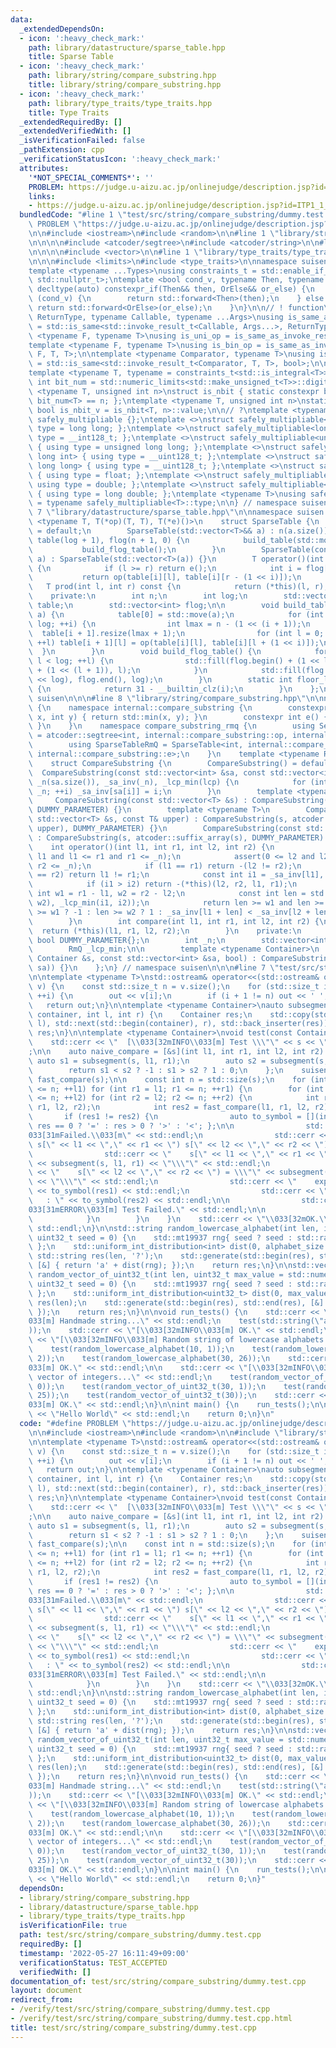 ```yaml
---
data:
  _extendedDependsOn:
  - icon: ':heavy_check_mark:'
    path: library/datastructure/sparse_table.hpp
    title: Sparse Table
  - icon: ':heavy_check_mark:'
    path: library/string/compare_substring.hpp
    title: library/string/compare_substring.hpp
  - icon: ':heavy_check_mark:'
    path: library/type_traits/type_traits.hpp
    title: Type Traits
  _extendedRequiredBy: []
  _extendedVerifiedWith: []
  _isVerificationFailed: false
  _pathExtension: cpp
  _verificationStatusIcon: ':heavy_check_mark:'
  attributes:
    '*NOT_SPECIAL_COMMENTS*': ''
    PROBLEM: https://judge.u-aizu.ac.jp/onlinejudge/description.jsp?id=ITP1_1_A
    links:
    - https://judge.u-aizu.ac.jp/onlinejudge/description.jsp?id=ITP1_1_A
  bundledCode: "#line 1 \"test/src/string/compare_substring/dummy.test.cpp\"\n#define\
    \ PROBLEM \"https://judge.u-aizu.ac.jp/onlinejudge/description.jsp?id=ITP1_1_A\"\
    \n\n#include <iostream>\n#include <random>\n\n#line 1 \"library/string/compare_substring.hpp\"\
    \n\n\n\n#include <atcoder/segtree>\n#include <atcoder/string>\n\n#line 1 \"library/datastructure/sparse_table.hpp\"\
    \n\n\n\n#include <vector>\n\n#line 1 \"library/type_traits/type_traits.hpp\"\n\
    \n\n\n#include <limits>\n#include <type_traits>\n\nnamespace suisen {\n// ! utility\n\
    template <typename ...Types>\nusing constraints_t = std::enable_if_t<std::conjunction_v<Types...>,\
    \ std::nullptr_t>;\ntemplate <bool cond_v, typename Then, typename OrElse>\nconstexpr\
    \ decltype(auto) constexpr_if(Then&& then, OrElse&& or_else) {\n    if constexpr\
    \ (cond_v) {\n        return std::forward<Then>(then);\n    } else {\n       \
    \ return std::forward<OrElse>(or_else);\n    }\n}\n\n// ! function\ntemplate <typename\
    \ ReturnType, typename Callable, typename ...Args>\nusing is_same_as_invoke_result\
    \ = std::is_same<std::invoke_result_t<Callable, Args...>, ReturnType>;\ntemplate\
    \ <typename F, typename T>\nusing is_uni_op = is_same_as_invoke_result<T, F, T>;\n\
    template <typename F, typename T>\nusing is_bin_op = is_same_as_invoke_result<T,\
    \ F, T, T>;\n\ntemplate <typename Comparator, typename T>\nusing is_comparator\
    \ = std::is_same<std::invoke_result_t<Comparator, T, T>, bool>;\n\n// ! integral\n\
    template <typename T, typename = constraints_t<std::is_integral<T>>>\nconstexpr\
    \ int bit_num = std::numeric_limits<std::make_unsigned_t<T>>::digits;\ntemplate\
    \ <typename T, unsigned int n>\nstruct is_nbit { static constexpr bool value =\
    \ bit_num<T> == n; };\ntemplate <typename T, unsigned int n>\nstatic constexpr\
    \ bool is_nbit_v = is_nbit<T, n>::value;\n\n// ?\ntemplate <typename T>\nstruct\
    \ safely_multipliable {};\ntemplate <>\nstruct safely_multipliable<int> { using\
    \ type = long long; };\ntemplate <>\nstruct safely_multipliable<long long> { using\
    \ type = __int128_t; };\ntemplate <>\nstruct safely_multipliable<unsigned int>\
    \ { using type = unsigned long long; };\ntemplate <>\nstruct safely_multipliable<unsigned\
    \ long int> { using type = __uint128_t; };\ntemplate <>\nstruct safely_multipliable<unsigned\
    \ long long> { using type = __uint128_t; };\ntemplate <>\nstruct safely_multipliable<float>\
    \ { using type = float; };\ntemplate <>\nstruct safely_multipliable<double> {\
    \ using type = double; };\ntemplate <>\nstruct safely_multipliable<long double>\
    \ { using type = long double; };\ntemplate <typename T>\nusing safely_multipliable_t\
    \ = typename safely_multipliable<T>::type;\n\n} // namespace suisen\n\n\n#line\
    \ 7 \"library/datastructure/sparse_table.hpp\"\n\nnamespace suisen {\n    template\
    \ <typename T, T(*op)(T, T), T(*e)()>\n    struct SparseTable {\n        SparseTable()\
    \ = default;\n        SparseTable(std::vector<T>&& a) : n(a.size()), log(floor_log2(n)),\
    \ table(log + 1), flog(n + 1, 0) {\n            build_table(std::move(a));\n \
    \           build_flog_table();\n        }\n        SparseTable(const std::vector<T>&\
    \ a) : SparseTable(std::vector<T>(a)) {}\n        T operator()(int l, int r) const\
    \ {\n            if (l >= r) return e();\n            int i = flog[r - l];\n \
    \           return op(table[i][l], table[i][r - (1 << i)]);\n        }\n     \
    \   T prod(int l, int r) const {\n            return (*this)(l, r);\n        }\n\
    \    private:\n        int n;\n        int log;\n        std::vector<std::vector<T>>\
    \ table;\n        std::vector<int> flog;\n\n        void build_table(std::vector<T>&&\
    \ a) {\n            table[0] = std::move(a);\n            for (int i = 0; i <\
    \ log; ++i) {\n                int lmax = n - (1 << (i + 1));\n              \
    \  table[i + 1].resize(lmax + 1);\n                for (int l = 0; l <= lmax;\
    \ ++l) table[i + 1][l] = op(table[i][l], table[i][l + (1 << i)]);\n          \
    \  }\n        }\n        void build_flog_table() {\n            for (int l = 0;\
    \ l < log; ++l) {\n                std::fill(flog.begin() + (1 << l), flog.begin()\
    \ + (1 << (l + 1)), l);\n            }\n            std::fill(flog.begin() + (1\
    \ << log), flog.end(), log);\n        }\n        static int floor_log2(int i)\
    \ {\n            return 31 - __builtin_clz(i);\n        }\n    };\n} // namespace\
    \ suisen\n\n\n#line 8 \"library/string/compare_substring.hpp\"\n\nnamespace suisen\
    \ {\n    namespace internal::compare_substring {\n        constexpr int op(int\
    \ x, int y) { return std::min(x, y); }\n        constexpr int e() { return std::numeric_limits<int>::max();\
    \ }\n    }\n    namespace compare_substring_rmq {\n        using SegmentTreeRmQ\
    \ = atcoder::segtree<int, internal::compare_substring::op, internal::compare_substring::e>;\n\
    \        using SparseTableRmQ = SparseTable<int, internal::compare_substring::op,\
    \ internal::compare_substring::e>;\n    }\n    template <typename RmQ = compare_substring_rmq::SparseTableRmQ>\n\
    \    struct CompareSubstring {\n        CompareSubstring() = default;\n      \
    \  CompareSubstring(const std::vector<int> &sa, const std::vector<int> &lcp) :\
    \ _n(sa.size()), _sa_inv(_n), _lcp_min(lcp) {\n            for (int i = 0; i <\
    \ _n; ++i) _sa_inv[sa[i]] = i;\n        }\n        template <typename T>\n   \
    \     CompareSubstring(const std::vector<T> &s) : CompareSubstring(s, atcoder::suffix_array(s),\
    \ DUMMY_PARAMETER) {}\n        template <typename T>\n        CompareSubstring(const\
    \ std::vector<T> &s, const T& upper) : CompareSubstring(s, atcoder::suffix_array(s,\
    \ upper), DUMMY_PARAMETER) {}\n        CompareSubstring(const std::string &s)\
    \ : CompareSubstring(s, atcoder::suffix_array(s), DUMMY_PARAMETER) {}\n\n    \
    \    int operator()(int l1, int r1, int l2, int r2) {\n            assert(0 <=\
    \ l1 and l1 <= r1 and r1 <= _n);\n            assert(0 <= l2 and l2 <= r2 and\
    \ r2 <= _n);\n            if (l1 == r1) return -(l2 != r2);\n            if (l2\
    \ == r2) return l1 != r1;\n            const int i1 = _sa_inv[l1], i2 = _sa_inv[l2];\n\
    \            if (i1 > i2) return -(*this)(l2, r2, l1, r1);\n            const\
    \ int w1 = r1 - l1, w2 = r2 - l2;\n            const int len = std::min(std::min(w1,\
    \ w2), _lcp_min(i1, i2));\n            return len >= w1 and len >= w2 ? 0 : len\
    \ >= w1 ? -1 : len >= w2 ? 1 : _sa_inv[l1 + len] < _sa_inv[l2 + len] ? -1 : 1;\n\
    \        }\n        int compare(int l1, int r1, int l2, int r2) {\n          \
    \  return (*this)(l1, r1, l2, r2);\n        }\n    private:\n        static constexpr\
    \ bool DUMMY_PARAMETER{};\n        int _n;\n        std::vector<int> _sa_inv;\n\
    \        RmQ _lcp_min;\n\n        template <typename Container>\n        CompareSubstring(const\
    \ Container &s, const std::vector<int> &sa, bool) : CompareSubstring(sa, atcoder::lcp_array(s,\
    \ sa)) {}\n    };\n} // namespace suisen\n\n\n#line 7 \"test/src/string/compare_substring/dummy.test.cpp\"\
    \n\ntemplate <typename T>\nstd::ostream& operator<<(std::ostream& out, const std::vector<T>&\
    \ v) {\n    const std::size_t n = v.size();\n    for (std::size_t i = 0; i < n;\
    \ ++i) {\n        out << v[i];\n        if (i + 1 != n) out << ' ';\n    }\n \
    \   return out;\n}\n\ntemplate <typename Container>\nauto subsegment(const Container&\
    \ container, int l, int r) {\n    Container res;\n    std::copy(std::next(std::begin(container),\
    \ l), std::next(std::begin(container), r), std::back_inserter(res));\n    return\
    \ res;\n}\n\ntemplate <typename Container>\nvoid test(const Container& s) {\n\
    \    std::cerr << \"  [\\033[32mINFO\\033[m] Test \\\"\" << s << \"\\\" ... \"\
    ;\n\n    auto naive_compare = [&s](int l1, int r1, int l2, int r2) {\n       \
    \ auto s1 = subsegment(s, l1, r1);\n        auto s2 = subsegment(s, l2, r2);\n\
    \        return s1 < s2 ? -1 : s1 > s2 ? 1 : 0;\n    };\n    suisen::CompareSubstring<suisen::compare_substring_rmq::SparseTableRmQ>\
    \ fast_compare(s);\n\n    const int n = std::size(s);\n    for (int l1 = 0; l1\
    \ <= n; ++l1) for (int r1 = l1; r1 <= n; ++r1) {\n        for (int l2 = 0; l2\
    \ <= n; ++l2) for (int r2 = l2; r2 <= n; ++r2) {\n            int res1 = naive_compare(l1,\
    \ r1, l2, r2);\n            int res2 = fast_compare(l1, r1, l2, r2);\n\n     \
    \       if (res1 != res2) {\n                auto to_symbol = [](int res) { return\
    \ res == 0 ? '=' : res > 0 ? '>' : '<'; };\n\n                std::cerr << \"\\\
    033[31mFailed.\\033[m\" << std::endl;\n                std::cerr << \"  compare\
    \ s[\" << l1 << \",\" << r1 << \") s[\" << l2 << \",\" << r2 << \"):\" << std::endl;\n\
    \                std::cerr << \"    s[\" << l1 << \",\" << r1 << \") = \\\"\"\
    \ << subsegment(s, l1, r1) << \"\\\"\" << std::endl;\n                std::cerr\
    \ << \"    s[\" << l2 << \",\" << r2 << \") = \\\"\" << subsegment(s, l2, r2)\
    \ << \"\\\"\" << std::endl;\n                std::cerr << \"    expected : \"\
    \ << to_symbol(res1) << std::endl;\n                std::cerr << \"    actual\
    \   : \" << to_symbol(res2) << std::endl;\n\n                std::cerr << \"[\\\
    033[31mERROR\\033[m] Test Failed.\" << std::endl;\n\n                assert(false);\n\
    \            }\n        }\n    }\n    std::cerr << \"\\033[32mOK.\\033[m\" <<\
    \ std::endl;\n}\n\nstd::string random_lowercase_alphabet(int len, int alphabet_size,\
    \ uint32_t seed = 0) {\n    std::mt19937 rng{ seed ? seed : std::random_device{}()\
    \ };\n    std::uniform_int_distribution<int> dist(0, alphabet_size - 1);\n   \
    \ std::string res(len, '?');\n    std::generate(std::begin(res), std::end(res),\
    \ [&] { return 'a' + dist(rng); });\n    return res;\n}\n\nstd::vector<uint32_t>\
    \ random_vector_of_uint32_t(int len, uint32_t max_value = std::numeric_limits<uint32_t>::max(),\
    \ uint32_t seed = 0) {\n    std::mt19937 rng{ seed ? seed : std::random_device{}()\
    \ };\n    std::uniform_int_distribution<uint32_t> dist(0, max_value);\n    std::vector<uint32_t>\
    \ res(len);\n    std::generate(std::begin(res), std::end(res), [&] { return dist(rng);\
    \ });\n    return res;\n}\n\nvoid run_tests() {\n    std::cerr << \"[\\033[32mINFO\\\
    033[m] Handmade string...\" << std::endl;\n    test(std::string(\"abracadabra\"\
    ));\n    std::cerr << \"[\\033[32mINFO\\033[m] OK.\" << std::endl;\n\n    std::cerr\
    \ << \"[\\033[32mINFO\\033[m] Random string of lowercase alphabets...\" << std::endl;\n\
    \    test(random_lowercase_alphabet(10, 1));\n    test(random_lowercase_alphabet(30,\
    \ 2));\n    test(random_lowercase_alphabet(30, 26));\n    std::cerr << \"[\\033[32mINFO\\\
    033[m] OK.\" << std::endl;\n\n    std::cerr << \"[\\033[32mINFO\\033[m] Random\
    \ vector of integers...\" << std::endl;\n    test(random_vector_of_uint32_t(10,\
    \ 0));\n    test(random_vector_of_uint32_t(30, 1));\n    test(random_vector_of_uint32_t(30,\
    \ 25));\n    test(random_vector_of_uint32_t(30));\n    std::cerr << \"[\\033[32mINFO\\\
    033[m] OK.\" << std::endl;\n}\n\nint main() {\n    run_tests();\n\n    std::cout\
    \ << \"Hello World\" << std::endl;\n    return 0;\n}\n"
  code: "#define PROBLEM \"https://judge.u-aizu.ac.jp/onlinejudge/description.jsp?id=ITP1_1_A\"\
    \n\n#include <iostream>\n#include <random>\n\n#include \"library/string/compare_substring.hpp\"\
    \n\ntemplate <typename T>\nstd::ostream& operator<<(std::ostream& out, const std::vector<T>&\
    \ v) {\n    const std::size_t n = v.size();\n    for (std::size_t i = 0; i < n;\
    \ ++i) {\n        out << v[i];\n        if (i + 1 != n) out << ' ';\n    }\n \
    \   return out;\n}\n\ntemplate <typename Container>\nauto subsegment(const Container&\
    \ container, int l, int r) {\n    Container res;\n    std::copy(std::next(std::begin(container),\
    \ l), std::next(std::begin(container), r), std::back_inserter(res));\n    return\
    \ res;\n}\n\ntemplate <typename Container>\nvoid test(const Container& s) {\n\
    \    std::cerr << \"  [\\033[32mINFO\\033[m] Test \\\"\" << s << \"\\\" ... \"\
    ;\n\n    auto naive_compare = [&s](int l1, int r1, int l2, int r2) {\n       \
    \ auto s1 = subsegment(s, l1, r1);\n        auto s2 = subsegment(s, l2, r2);\n\
    \        return s1 < s2 ? -1 : s1 > s2 ? 1 : 0;\n    };\n    suisen::CompareSubstring<suisen::compare_substring_rmq::SparseTableRmQ>\
    \ fast_compare(s);\n\n    const int n = std::size(s);\n    for (int l1 = 0; l1\
    \ <= n; ++l1) for (int r1 = l1; r1 <= n; ++r1) {\n        for (int l2 = 0; l2\
    \ <= n; ++l2) for (int r2 = l2; r2 <= n; ++r2) {\n            int res1 = naive_compare(l1,\
    \ r1, l2, r2);\n            int res2 = fast_compare(l1, r1, l2, r2);\n\n     \
    \       if (res1 != res2) {\n                auto to_symbol = [](int res) { return\
    \ res == 0 ? '=' : res > 0 ? '>' : '<'; };\n\n                std::cerr << \"\\\
    033[31mFailed.\\033[m\" << std::endl;\n                std::cerr << \"  compare\
    \ s[\" << l1 << \",\" << r1 << \") s[\" << l2 << \",\" << r2 << \"):\" << std::endl;\n\
    \                std::cerr << \"    s[\" << l1 << \",\" << r1 << \") = \\\"\"\
    \ << subsegment(s, l1, r1) << \"\\\"\" << std::endl;\n                std::cerr\
    \ << \"    s[\" << l2 << \",\" << r2 << \") = \\\"\" << subsegment(s, l2, r2)\
    \ << \"\\\"\" << std::endl;\n                std::cerr << \"    expected : \"\
    \ << to_symbol(res1) << std::endl;\n                std::cerr << \"    actual\
    \   : \" << to_symbol(res2) << std::endl;\n\n                std::cerr << \"[\\\
    033[31mERROR\\033[m] Test Failed.\" << std::endl;\n\n                assert(false);\n\
    \            }\n        }\n    }\n    std::cerr << \"\\033[32mOK.\\033[m\" <<\
    \ std::endl;\n}\n\nstd::string random_lowercase_alphabet(int len, int alphabet_size,\
    \ uint32_t seed = 0) {\n    std::mt19937 rng{ seed ? seed : std::random_device{}()\
    \ };\n    std::uniform_int_distribution<int> dist(0, alphabet_size - 1);\n   \
    \ std::string res(len, '?');\n    std::generate(std::begin(res), std::end(res),\
    \ [&] { return 'a' + dist(rng); });\n    return res;\n}\n\nstd::vector<uint32_t>\
    \ random_vector_of_uint32_t(int len, uint32_t max_value = std::numeric_limits<uint32_t>::max(),\
    \ uint32_t seed = 0) {\n    std::mt19937 rng{ seed ? seed : std::random_device{}()\
    \ };\n    std::uniform_int_distribution<uint32_t> dist(0, max_value);\n    std::vector<uint32_t>\
    \ res(len);\n    std::generate(std::begin(res), std::end(res), [&] { return dist(rng);\
    \ });\n    return res;\n}\n\nvoid run_tests() {\n    std::cerr << \"[\\033[32mINFO\\\
    033[m] Handmade string...\" << std::endl;\n    test(std::string(\"abracadabra\"\
    ));\n    std::cerr << \"[\\033[32mINFO\\033[m] OK.\" << std::endl;\n\n    std::cerr\
    \ << \"[\\033[32mINFO\\033[m] Random string of lowercase alphabets...\" << std::endl;\n\
    \    test(random_lowercase_alphabet(10, 1));\n    test(random_lowercase_alphabet(30,\
    \ 2));\n    test(random_lowercase_alphabet(30, 26));\n    std::cerr << \"[\\033[32mINFO\\\
    033[m] OK.\" << std::endl;\n\n    std::cerr << \"[\\033[32mINFO\\033[m] Random\
    \ vector of integers...\" << std::endl;\n    test(random_vector_of_uint32_t(10,\
    \ 0));\n    test(random_vector_of_uint32_t(30, 1));\n    test(random_vector_of_uint32_t(30,\
    \ 25));\n    test(random_vector_of_uint32_t(30));\n    std::cerr << \"[\\033[32mINFO\\\
    033[m] OK.\" << std::endl;\n}\n\nint main() {\n    run_tests();\n\n    std::cout\
    \ << \"Hello World\" << std::endl;\n    return 0;\n}"
  dependsOn:
  - library/string/compare_substring.hpp
  - library/datastructure/sparse_table.hpp
  - library/type_traits/type_traits.hpp
  isVerificationFile: true
  path: test/src/string/compare_substring/dummy.test.cpp
  requiredBy: []
  timestamp: '2022-05-27 16:11:49+09:00'
  verificationStatus: TEST_ACCEPTED
  verifiedWith: []
documentation_of: test/src/string/compare_substring/dummy.test.cpp
layout: document
redirect_from:
- /verify/test/src/string/compare_substring/dummy.test.cpp
- /verify/test/src/string/compare_substring/dummy.test.cpp.html
title: test/src/string/compare_substring/dummy.test.cpp
---
```

